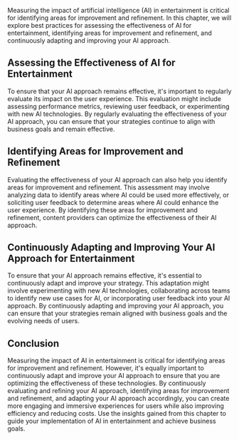 

Measuring the impact of artificial intelligence (AI) in entertainment is critical for identifying areas for improvement and refinement. In this chapter, we will explore best practices for assessing the effectiveness of AI for entertainment, identifying areas for improvement and refinement, and continuously adapting and improving your AI approach.

Assessing the Effectiveness of AI for Entertainment
---------------------------------------------------

To ensure that your AI approach remains effective, it's important to regularly evaluate its impact on the user experience. This evaluation might include assessing performance metrics, reviewing user feedback, or experimenting with new AI technologies. By regularly evaluating the effectiveness of your AI approach, you can ensure that your strategies continue to align with business goals and remain effective.

Identifying Areas for Improvement and Refinement
------------------------------------------------

Evaluating the effectiveness of your AI approach can also help you identify areas for improvement and refinement. This assessment may involve analyzing data to identify areas where AI could be used more effectively, or soliciting user feedback to determine areas where AI could enhance the user experience. By identifying these areas for improvement and refinement, content providers can optimize the effectiveness of their AI approach.

Continuously Adapting and Improving Your AI Approach for Entertainment
----------------------------------------------------------------------

To ensure that your AI approach remains effective, it's essential to continuously adapt and improve your strategy. This adaptation might involve experimenting with new AI technologies, collaborating across teams to identify new use cases for AI, or incorporating user feedback into your AI approach. By continuously adapting and improving your AI approach, you can ensure that your strategies remain aligned with business goals and the evolving needs of users.

Conclusion
----------

Measuring the impact of AI in entertainment is critical for identifying areas for improvement and refinement. However, it's equally important to continuously adapt and improve your AI approach to ensure that you are optimizing the effectiveness of these technologies. By continuously evaluating and refining your AI approach, identifying areas for improvement and refinement, and adapting your AI approach accordingly, you can create more engaging and immersive experiences for users while also improving efficiency and reducing costs. Use the insights gained from this chapter to guide your implementation of AI in entertainment and achieve business goals.
